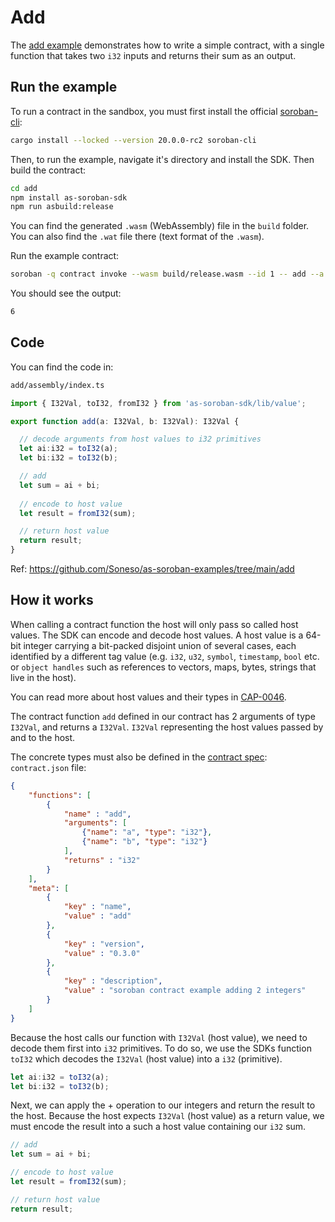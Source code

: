 # Add

The [add example](https://github.com/Soneso/as-soroban-examples/tree/main/add) demonstrates how to write a simple contract, with a single function that takes two `i32` inputs and returns their sum as an output.


## Run the example

To run a contract in the sandbox, you must first install the official [soroban-cli](https://soroban.stellar.org/docs/getting-started/setup):

```sh
cargo install --locked --version 20.0.0-rc2 soroban-cli
```

Then, to run the example, navigate it's directory and install the SDK. Then build the contract:

```sh
cd add
npm install as-soroban-sdk
npm run asbuild:release
```

You can find the generated ```.wasm``` (WebAssembly) file in the ```build``` folder. You can also find the ```.wat``` file there (text format of the ```.wasm```).

Run the example contract:

```sh
soroban -q contract invoke --wasm build/release.wasm --id 1 -- add --a 1 --b 5
```

You should see the output:
```sh
6
```

## Code

You can find the code in:

```sh
add/assembly/index.ts
```

```typescript
import { I32Val, toI32, fromI32 } from 'as-soroban-sdk/lib/value';

export function add(a: I32Val, b: I32Val): I32Val {

  // decode arguments from host values to i32 primitives
  let ai:i32 = toI32(a);
  let bi:i32 = toI32(b);

  // add
  let sum = ai + bi;
  
  // encode to host value
  let result = fromI32(sum);

  // return host value
  return result;
}
```

Ref: https://github.com/Soneso/as-soroban-examples/tree/main/add

## How it works

When calling a contract function the host will only pass so called host values. The SDK can encode and decode host values. A host value is a 64-bit integer carrying a bit-packed disjoint union of several cases, each identified by a different tag value (e.g. `i32`, `u32`, `symbol`, `timestamp`, `bool` etc. or ```object handles``` such as references to vectors, maps, bytes, strings that live in the host).

You can read more about host values and their types in [CAP-0046](https://github.com/stellar/stellar-protocol/blob/master/core/cap-0046-01.md#host-value-type).

The contract function `add` defined in our contract has 2 arguments of type `I32Val`, and returns a `I32Val`. `I32Val` representing the host values passed by and to the host.

The concrete types must also be defined in the [contract spec](https://github.com/Soneso/as-soroban-sdk#understanding-contract-metadata): `contract.json` file:

```json
{
    "functions": [
        {
            "name" : "add",
            "arguments": [
                {"name": "a", "type": "i32"},
                {"name": "b", "type": "i32"}
            ],
            "returns" : "i32"
        }
    ],
    "meta": [
        {
            "key" : "name",
            "value" : "add"
        },
        {
            "key" : "version",
            "value" : "0.3.0"
        },
        {
            "key" : "description",
            "value" : "soroban contract example adding 2 integers"
        }
    ]
}
```

Because the host calls our function with `I32Val` (host value), we need to decode them first into `i32` primitives. To do so, we use the SDKs function `toI32` which decodes the `I32Val` (host value) into a `i32` (primitive).

```typescript
let ai:i32 = toI32(a);
let bi:i32 = toI32(b);
```

Next, we can apply the + operation to our integers and return the result to the host. Because the host expects `I32Val` (host value) as a return value, we must encode the result into a such a host value containing our `i32` sum.

```typescript
// add
let sum = ai + bi;

// encode to host value
let result = fromI32(sum);

// return host value
return result;
```
